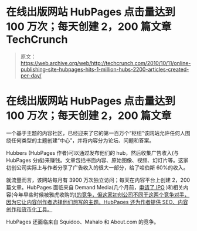 # 在线出版网站 HubPages 点击量达到 100 万次；每天创建 2，200 篇文章 TechCrunch

> 原文：<https://web.archive.org/web/http://techcrunch.com/2010/10/11/online-publishing-site-hubpages-hits-1-million-hubs-2200-articles-created-per-day/>

# 在线出版网站 HubPages 点击量达到 100 万次；每天创建 2，200 篇文章

一个基于主题的内容社区，已经迎来了它的第一百万个“枢纽”该网站允许任何人围绕任何类型的主题创建“中心”，并将内容分为论坛、问题和答案。

Hubbers (HubPages 作者)可以通过发布他们的 hub，然后收集广告收入(与 HubPages 分成)来赚钱。文章包括书面内容、原始图像、视频、幻灯片等。这家初创公司实际上与作者分享了广告收入的很大一部分，给了哈伯斯 60%的收入。

就流量而言，该网站每月有 3900 万次独立访问；每天在内容平台上创建 2，200 篇文章。HubPages 面临来自 Demand Media(几个月前，[申请了 IPO](https://web.archive.org/web/20230202212540/https://techcrunch.com/2010/08/06/demand-media-ipo/) )和相关内容(今年早些时候被雅虎收购的[)的竞争，但这家初创公司不同于这两个竞争对手，因为它让内容创作者选择他们想写的主题。HubPages 还为作者提供 SEO、内容创作和货币化工具。](https://web.archive.org/web/20230202212540/https://techcrunch.com/2010/05/18/yahoo-associated-content/)

HubPages 还面临来自 Squidoo、Mahalo 和 About.com 的竞争。